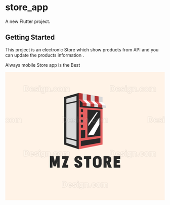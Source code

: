 # store_app

A new Flutter project.

## Getting Started

This project is an electronic Store which show products from API and you can update the products information .

Always mobile Store app is the Best

![large.png](android%2Fapp%2Fsrc%2Fmain%2Fres%2Fmipmap-hdpi%2Flarge.png)
